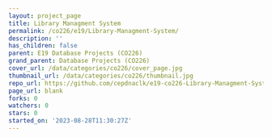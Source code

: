```yaml
---
layout: project_page
title: Library Managment System
permalink: /co226/e19/Library-Managment-System/
description: ''
has_children: false
parent: E19 Database Projects (CO226)
grand_parent: Database Projects (CO226)
cover_url: /data/categories/co226/cover_page.jpg
thumbnail_url: /data/categories/co226/thumbnail.jpg
repo_url: https://github.com/cepdnaclk/e19-co226-Library-Managment-System
page_url: blank
forks: 0
watchers: 0
stars: 0
started_on: '2023-08-28T11:30:27Z'
---
```


